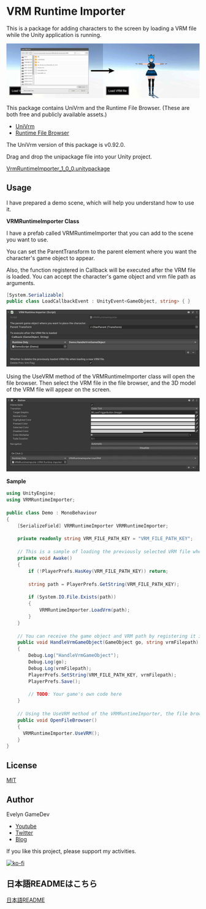 # VRM Runtime Importer

This is a package for adding characters to the screen by loading a VRM file while the Unity application is running.

![demo scene](./Doc/demo.jpeg)

This package contains UniVrm and the Runtime File Browser. (These are both free and publicly available assets.)

* [UniVrm](https://github.com/vrm-c/UniVRM)
* [Runtime File Browser](https://assetstore.unity.com/packages/tools/gui/runtime-file-browser-113006?aid=1011liAjm)

The UniVrm version of this package is v0.92.0.

Drag and drop the unipackage file into your Unity project.

[VrmRuntimeImporter_1_0_0.unitypackage](https://github.com/EvelynGameDev/VRMRuntimeImporter/releases/)


## Usage

<!-- The following [Youtube video](http://www.youtube.com/watch?v=QSpa_vyYA1Q) explains how to use it in detail. -->

<!-- [![Animate Vroid 3D model in Unity's URP (Universal Render Pipeline) & Mixamo](https://img.youtube.com/vi/QSpa_vyYA1Q/0.jpg)](http://www.youtube.com/watch?v=QSpa_vyYA1Q) -->

I have prepared a demo scene, which will help you understand how to use it.

__VRMRuntimeImporter Class__

I have a prefab called VRMRuntimeImporter that you can add to the scene you want to use.

You can set the ParentTransform to the parent element where you want the character's game object to appear.

Also, the function registered in Callback will be executed after the VRM file is loaded. You can accept the character's game object and vrm file path as arguments.

```cs
[System.Serializable]
public class LoadCallbackEvent : UnityEvent<GameObject, string> { }
```

![inspector of VRMRuntimeImporter Prefab](./Doc/usage_1.jpeg)

Using the UseVRM method of the VRMRuntimeImporter class will open the file browser. Then select the VRM file in the file browser, and the 3D model of the VRM file will appear on the screen.

![button](./Doc/usage_2.jpeg)

__Sample__

```cs
using UnityEngine;
using VRMRuntimeImporter;

public class Demo : MonoBehaviour
{
    [SerializeField] VRMRuntimeImporter VRMRuntimeImporter;

    private readonly string VRM_FILE_PATH_KEY = "VRM_FILE_PATH_KEY";

    // This is a sample of loading the previously selected VRM file when the game is launched.
    private void Awake()
    {
        if (!PlayerPrefs.HasKey(VRM_FILE_PATH_KEY)) return;

        string path = PlayerPrefs.GetString(VRM_FILE_PATH_KEY);

        if (System.IO.File.Exists(path))
        {
            VRMRuntimeImporter.LoadVrm(path);
        }
    }

    // You can receive the game object and VRM path by registering it in the VRMRuntimeImporter's Callback.
    public void HandleVrmGameObject(GameObject go, string vrmFilepath)
    {
        Debug.Log("HandleVrmGameObject");
        Debug.Log(go);
        Debug.Log(vrmFilepath);
        PlayerPrefs.SetString(VRM_FILE_PATH_KEY, vrmFilepath);
        PlayerPrefs.Save();

        // TODO: Your game's own code here
    }

    // Using the UseVRM method of the VRMRuntimeImporter, the file browser will open and the VRM can be selected; if a VRM file is selected, the loading process will be executed.
    public void OpenFileBrowser()
    {
      VRMRuntimeImporter.UseVRM();
    }
}
```


## License

[MIT](./LICENSE.txt)

## Author

Evelyn GameDev

* [Youtube](https://www.youtube.com/c/EvelynGameDev)
* [Twitter](https://twitter.com/EvelynSoloDev)
* [Blog](https://gamedev.soarhap.com/)

If you like this project, please support my activities.

[![ko-fi](https://ko-fi.com/img/githubbutton_sm.svg)](https://ko-fi.com/S6S52PWUR)

## 日本語READMEはこちら

[日本語README](./README_jp.md)

